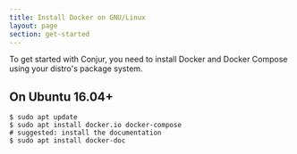 ```yaml
---
title: Install Docker on GNU/Linux
layout: page
section: get-started
---
```


To get started with Conjur, you need to install Docker and Docker Compose using
your distro's package system.

## On Ubuntu 16.04+

```sh-session
$ sudo apt update
$ sudo apt install docker.io docker-compose
# suggested: install the documentation
$ sudo apt install docker-doc
```
